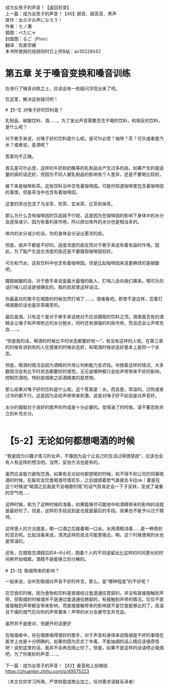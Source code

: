 成为女孩子的声音！【返回目录】  <br>
上一篇：成为女孩子的声音！【40】颤音、超高音、男声  <br>
原作：女の子の声になろう！  <br>
作者：七ノ瀬  <br>
插图：べたにゃ  <br>
封面图：るご（Pixiv）  <br>
翻译：佐倉奈緒  <br>
本书所使用的视频同时已上传B站：av35228042  <br>

# 第五章 关于嗓音变换和嗓音训练

在进行了嗓音训练之上，应该会有一些疑问浮现出来了吧。  <br>

在这里，解决这些疑问吧！  <br>


#【5-1】对嗓子好的饮料是？  <br>

乳制品、碳酸饮料、酒……。为了发出声音需要忍住不喝的饮料，和相反的饮料，是什么呢？  <br>  <br>
对于歌手来说，对嗓子好的饮料是什么呢。是可尔必思？咖啡？茶？可乐或者是汽水？或者说，是酒呢？  <br>  <br>
答案均不正确。  <br>  <br>
首先是可尔必思，这样的牛奶和奶酪等的乳制品会产生过多的痰。如果产生的是适量的痰的话还好，但因为不同人被乳制品的影响有个人差异，还是不要喝比较好。  <br>  <br>
接下来是咖啡和茶。这些饮料当中含有着咖啡因。可能你知道咖啡里包含着咖啡因的事情，但是茶当中也含有着咖啡因。  <br>  <br>
这里的茶也包含了乌龙茶、煎茶、玄米茶、红茶和抹茶。  <br>  <br>
那么为什么含有咖啡因的饮品就不行呢，这是因为在咖啡因的影响下身体中的水分会逐渐减少。因为有着利尿作用，所以排出体外的水分也是相当多的。  <br>  <br>
体内的水分减少的话，你的身体会分泌出更浓的痰。  <br>  <br>
但是，痰并不都是不好的。适度浓度的痰反而对于歌手来说有着有益的作用。因此，为了能产生适合浓度的痰还是不要摄取咖啡因较好。  <br>  <br>
可乐和汽水，这些饮料中也含有着咖啡因。但是比起咖啡因来说更麻烦的是碳酸吧。  <br>  <br>
摄取碳酸的话，对于歌手来说是最大最强的敌人，打嗝儿会向我们袭来。喝可乐的话打嗝儿应该是很确实的。我的叔叔曾这样说过。  <br>  <br>
你最喜欢的歌手在唱歌的时候忽然打嗝了……。很难看吧。即使不是这样，忍着打嗝唱歌的话也是非常痛苦的。  <br>  <br>
最后是酒。只有这个是对于歌手来说绝对不应该摄取的饮料之顶。酒里面含有的酒精会让嗓子和声带附近的水分脱水，同时还有很强的利尿作用，而且还会让声带充血……。  <br>  <br>
“但是我的话，喝酒的时候比平时状态都要好呢～”，有没有这样的人呢。在第三章的时候有讲到有的人在感冒的时候状态好，和喝酒时候状态好基本上是同一个状态。  <br>  <br>
但是，喝酒的情况会因为酒精的作用让判断能力变迟钝。伴随着这样的情况，大多数情况会有比平时状态都要好的错觉。无论是哪种都只会给声带带来不好的影响，控制饮酒吧。特别是唱歌之前酒精类的是禁物。  <br>  <br>
那么结果对嗓子好的饮料是什么呢。这个答案是：水。而且是，常温的。过热或者过冷的都不行。这是因为会给声带带来刺激。说是对嗓子好不如说是对声音好。  <br>  <br>
水分的摄取对于良好的歌声的作成是十分必要的。觉得渴了的时候，请不要忍耐并立刻补充水分。  <br>  <br>
# 【5-2】无论如何都想喝酒的时候
“我是因为兴趣才练习的女声，不像因为这个让自己的生活过得很禁欲”，应该也会有人有这样的想法吧。当然，妥协方法也是有的。  <br>  <br>
虽然应该极力避免饮酒，如果有无论如何都想喝的时候，和不得不和公司的同事喝酒的时候。在联欢会饮食喝酒尽情欢乐，之后就顺着势气直接去卡拉ok！要是在这个时候说“喝酒之后我是不会唱歌的哦”的话气氛肯定会一下子反转，变成了凝重的空气吧……  <br>  <br>
这种时候，和为了这种时候的准备，如果能够尽可能地中和酒精带来的影响的话就是最好的了。但是，这样的手段说到底也就是最后的手段。效果也不能予以过于期待。  <br>  <br>
这样感人的方法就是，喝一口酒之后接着喝一口水。水用酒精消毒……是一种奇妙的混合呢。比起消毒来说，清洗这样的说法可能更接近。啊，这个时候使用的水也是常温的。  <br>  <br>
还有，在摄取完酒精后的4~6小时，随着个人的不同请留出比这样的时间更长的时间再开始唱歌。酒精不是能够立刻分解的。  <br>  <br>
#【5-3】吸烟带来的影响？

一般来说，会听到吸烟对声音不好的传言。那么，是“哪种程度”的不好呢？  <br>  <br>
在饮食的时候，因为食物和饮料是直接经过食道通往胃部的，并没有直接接触到声带，但吸烟的时候烟并不是通过食道通往肺部的，有接触到声带的情况。仅仅不直接接触到声带都会带来影响，而直接接触带来的影响就不是饮食能够比的了。高温且干燥的烟气在向你的声带袭来！声带的水分会被夺去并充血。  <br>  <br>
虽然并不是绝对，但避开的话更好  <br>  <br>
在吸烟者中，存在唱歌唱得很好的歌手，对于声音和身体来说吸烟是不好的事情在医学上也是十分明确的。如果你因为尼古丁中毒，不能抽烟的话心情应该很奇怪吧！说到这里的话，我并不会再去阻止你了。但是，如果不是这样的话请停止吸烟吧，为了你美妙的声音……。  <br>  <br>
下一篇：成为女孩子的声音！【42】鼻音和上抬喉结 <br>
https://zhuanlan.zhihu.com/p/49575223 <br>

（本文仅供学习所用，严禁转载或商业加工，任何需求请联系译者）
